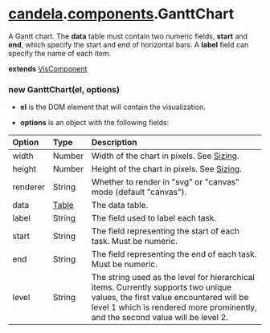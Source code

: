 # [candela](../..#readme).[components](..#readme).GanttChart

A Gantt chart. The **data** table must contain two numeric fields, **start** and **end**,
which specify the start and end of horizontal bars. A **label** field can specify
the name of each item.

**extends** [VisComponent](../../VisComponent#readme)

### new GanttChart(el, options)

* **el** is the DOM element that will contain the visualization.

* **options** is an object with the following fields:

| Option    | Type   | Description  |
| :-------- | :----- | :----------- |
| width     | Number | Width of the chart in pixels. See [Sizing](../../#sizing). |
| height    | Number | Height of the chart in pixels. See [Sizing](../../#sizing). |
| renderer  | String | Whether to render in "svg" or "canvas" mode (default "canvas"). |
| data      | [Table](../..#table) | The data table. |
| label     | String | The field used to label each task. |
| start     | String | The field representing the start of each task. Must be numeric. |
| end       | String | The field representing the end of each task. Must be numeric. |
| level     | String | The string used as the level for hierarchical items. Currently supports two unique values, the first value encountered will be level 1 which is rendered more prominently, and the second value will be level 2. |
